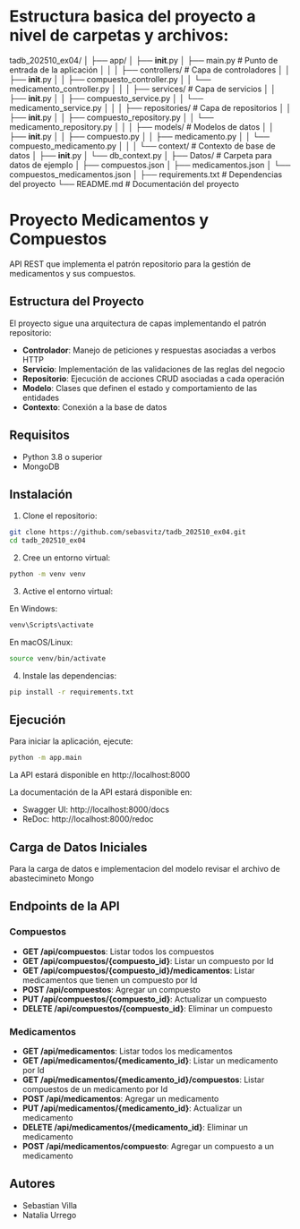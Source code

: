 

# Estructura basica del proyecto a nivel de carpetas y archivos:
tadb_202510_ex04/
│
├── app/
│   ├── __init__.py
│   ├── main.py                  # Punto de entrada de la aplicación
│   │
│   ├── controllers/             # Capa de controladores
│   │   ├── __init__.py
│   │   ├── compuesto_controller.py
│   │   └── medicamento_controller.py
│   │
│   ├── services/                # Capa de servicios
│   │   ├── __init__.py
│   │   ├── compuesto_service.py
│   │   └── medicamento_service.py
│   │
│   ├── repositories/            # Capa de repositorios
│   │   ├── __init__.py
│   │   ├── compuesto_repository.py
│   │   └── medicamento_repository.py
│   │
│   ├── models/                  # Modelos de datos
│   │   ├── __init__.py
│   │   ├── compuesto.py
│   │   ├── medicamento.py
│   │   └── compuesto_medicamento.py
│   │
│   └── context/                 # Contexto de base de datos
│       ├── __init__.py
│       └── db_context.py
│
├── Datos/                       # Carpeta para datos de ejemplo
│   ├── compuestos.json
│   ├── medicamentos.json
│   └── compuestos_medicamentos.json
│
├── requirements.txt             # Dependencias del proyecto
└── README.md                    # Documentación del proyecto


# Proyecto Medicamentos y Compuestos

API REST que implementa el patrón repositorio para la gestión de medicamentos y sus compuestos.

## Estructura del Proyecto

El proyecto sigue una arquitectura de capas implementando el patrón repositorio:

- **Controlador**: Manejo de peticiones y respuestas asociadas a verbos HTTP
- **Servicio**: Implementación de las validaciones de las reglas del negocio
- **Repositorio**: Ejecución de acciones CRUD asociadas a cada operación
- **Modelo**: Clases que definen el estado y comportamiento de las entidades
- **Contexto**: Conexión a la base de datos

## Requisitos

- Python 3.8 o superior
- MongoDB

## Instalación

1. Clone el repositorio:
```bash
git clone https://github.com/sebasvitz/tadb_202510_ex04.git
cd tadb_202510_ex04
```

2. Cree un entorno virtual:
```bash
python -m venv venv
```

3. Active el entorno virtual:

En Windows:
```bash
venv\Scripts\activate
```

En macOS/Linux:
```bash
source venv/bin/activate
```

4. Instale las dependencias:
```bash
pip install -r requirements.txt
```


## Ejecución

Para iniciar la aplicación, ejecute:

```bash
python -m app.main
```

La API estará disponible en http://localhost:8000

La documentación de la API estará disponible en:
- Swagger UI: http://localhost:8000/docs
- ReDoc: http://localhost:8000/redoc

## Carga de Datos Iniciales
Para la carga de datos e implementacion del modelo revisar el archivo de abastecimineto Mongo

## Endpoints de la API

### Compuestos

- **GET /api/compuestos**: Listar todos los compuestos
- **GET /api/compuestos/{compuesto_id}**: Listar un compuesto por Id
- **GET /api/compuestos/{compuesto_id}/medicamentos**: Listar medicamentos que tienen un compuesto por Id
- **POST /api/compuestos**: Agregar un compuesto
- **PUT /api/compuestos/{compuesto_id}**: Actualizar un compuesto
- **DELETE /api/compuestos/{compuesto_id}**: Eliminar un compuesto

### Medicamentos

- **GET /api/medicamentos**: Listar todos los medicamentos
- **GET /api/medicamentos/{medicamento_id}**: Listar un medicamento por Id
- **GET /api/medicamentos/{medicamento_id}/compuestos**: Listar compuestos de un medicamento por Id
- **POST /api/medicamentos**: Agregar un medicamento
- **PUT /api/medicamentos/{medicamento_id}**: Actualizar un medicamento
- **DELETE /api/medicamentos/{medicamento_id}**: Eliminar un medicamento
- **POST /api/medicamentos/compuesto**: Agregar un compuesto a un medicamento

## Autores

- Sebastian Villa 
- Natalia Urrego
  